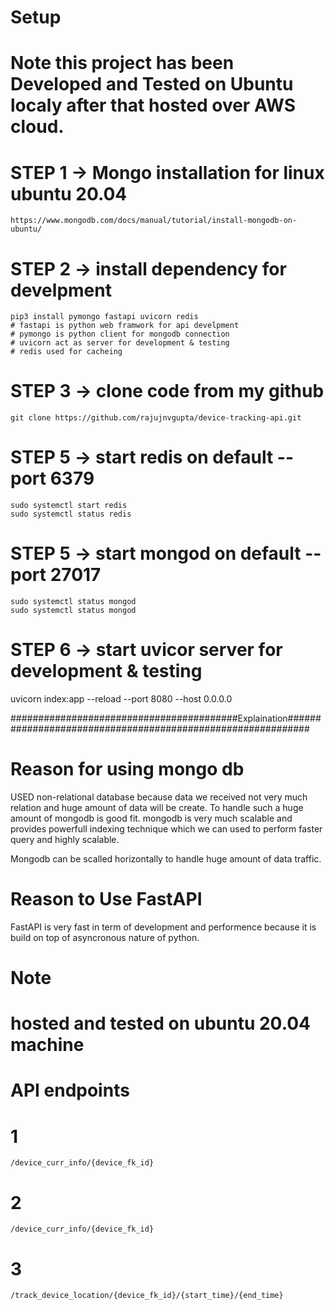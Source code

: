 # Setup


# Note this project has been Developed and Tested on Ubuntu localy after that hosted over AWS cloud.


# STEP 1 -> Mongo installation for linux ubuntu 20.04
    https://www.mongodb.com/docs/manual/tutorial/install-mongodb-on-ubuntu/

# STEP 2 -> install dependency for develpment
    pip3 install pymongo fastapi uvicorn redis
    # fastapi is python web framwork for api develpment
    # pymongo is python client for mongodb connection
    # uvicorn act as server for development & testing
    # redis used for cacheing


# STEP 3 ->  clone code from my github
    git clone https://github.com/rajujnvgupta/device-tracking-api.git

# STEP 5 -> start redis on default --port 6379

    sudo systemctl start redis
    sudo systemctl status redis

# STEP 5 -> start mongod on default --port 27017
    sudo systemctl status mongod
    sudo systemctl status mongod

# STEP 6 -> start uvicor server for development & testing
uvicorn index:app --reload --port 8080 --host 0.0.0.0


#########################################Explaination############################################################

# Reason for using mongo db
USED non-relational database because data we received not very much relation and huge amount of data will be create.
To handle such a huge amount of mongodb is good fit. mongodb is very much scalable and provides powerfull
indexing technique which we can used to perform faster query and highly scalable.

Mongodb can be scalled horizontally to handle huge amount of data traffic.

# Reason to Use FastAPI
FastAPI is very fast in term of development and performence because it is build on top of asyncronous nature of python.

# Note
# hosted and tested on ubuntu 20.04 machine


# API endpoints

# 1
    /device_curr_info/{device_fk_id}
# 2
    /device_curr_info/{device_fk_id}
# 3
    /track_device_location/{device_fk_id}/{start_time}/{end_time}

